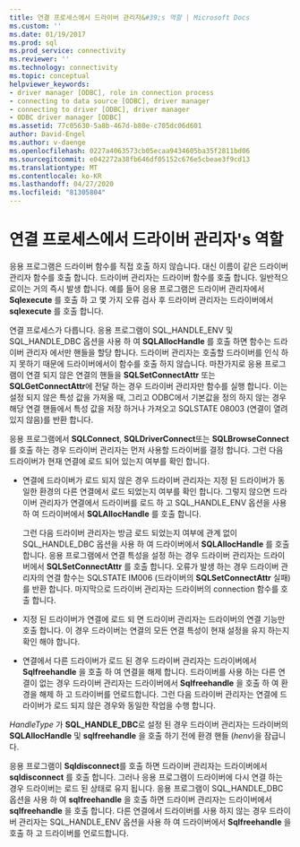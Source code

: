 ```yaml
---
title: 연결 프로세스에서 드라이버 관리자&#39;s 역할 | Microsoft Docs
ms.custom: ''
ms.date: 01/19/2017
ms.prod: sql
ms.prod_service: connectivity
ms.reviewer: ''
ms.technology: connectivity
ms.topic: conceptual
helpviewer_keywords:
- driver manager [ODBC], role in connection process
- connecting to data source [ODBC], driver manager
- connecting to driver [ODBC], driver manager
- ODBC driver manager [ODBC]
ms.assetid: 77c05630-5a8b-467d-b80e-c705dc06d601
author: David-Engel
ms.author: v-daenge
ms.openlocfilehash: 0227a4063573cb05ecaa9434605ba35f2811bd06
ms.sourcegitcommit: e042272a38fb646df05152c676e5cbeae3f9cd13
ms.translationtype: MT
ms.contentlocale: ko-KR
ms.lasthandoff: 04/27/2020
ms.locfileid: "81305804"
---
```

# <a name="driver-manager39s-role-in-the-connection-process"></a>연결 프로세스에서 드라이버 관리자&#39;s 역할
응용 프로그램은 드라이버 함수를 직접 호출 하지 않습니다. 대신 이름이 같은 드라이버 관리자 함수를 호출 합니다. 드라이버 관리자는 드라이버 함수를 호출 합니다. 일반적으로이는 거의 즉시 발생 합니다. 예를 들어 응용 프로그램은 드라이버 관리자에서 **Sqlexecute** 를 호출 하 고 몇 가지 오류 검사 후 드라이버 관리자는 드라이버에서 **sqlexecute** 를 호출 합니다.  
  
 연결 프로세스가 다릅니다. 응용 프로그램이 SQL_HANDLE_ENV 및 SQL_HANDLE_DBC 옵션을 사용 하 여 **SQLAllocHandle** 를 호출 하면 함수는 드라이버 관리자 에서만 핸들을 할당 합니다. 드라이버 관리자는 호출할 드라이버를 인식 하지 못하기 때문에 드라이버에서이 함수를 호출 하지 않습니다. 마찬가지로 응용 프로그램이 연결 되지 않은 연결의 핸들을 **SQLSetConnectAttr** 또는 **SQLGetConnectAttr**에 전달 하는 경우 드라이버 관리자만 함수를 실행 합니다. 이는 설정 되지 않은 특성 값을 가져올 때, 그리고 ODBC에서 기본값을 정의 하지 않는 경우 해당 연결 핸들에서 특성 값을 저장 하거나 가져오고 SQLSTATE 08003 (연결이 열려 있지 않음)를 반환 합니다.  
  
 응용 프로그램에서 **SQLConnect**, **SQLDriverConnect**또는 **SQLBrowseConnect**를 호출 하는 경우 드라이버 관리자는 먼저 사용할 드라이버를 결정 합니다. 그런 다음 드라이버가 현재 연결에 로드 되어 있는지 여부를 확인 합니다.  
  
-   연결에 드라이버가 로드 되지 않은 경우 드라이버 관리자는 지정 된 드라이버가 동일한 환경의 다른 연결에서 로드 되었는지 여부를 확인 합니다. 그렇지 않으면 드라이버 관리자가 연결에서 드라이버를 로드 하 고 SQL_HANDLE_ENV 옵션을 사용 하 여 드라이버에서 **SQLAllocHandle** 를 호출 합니다.  
  
     그런 다음 드라이버 관리자는 방금 로드 되었는지 여부에 관계 없이 SQL_HANDLE_DBC 옵션을 사용 하 여 드라이버에서 **SQLAllocHandle** 를 호출 합니다. 응용 프로그램에서 연결 특성을 설정 하는 경우 드라이버 관리자는 드라이버에서 **SQLSetConnectAttr** 를 호출 합니다. 오류가 발생 하는 경우 드라이버 관리자의 연결 함수는 SQLSTATE IM006 (드라이버의 **SQLSetConnectAttr** 실패)를 반환 합니다. 마지막으로 드라이버 관리자는 드라이버의 connection 함수를 호출 합니다.  
  
-   지정 된 드라이버가 연결에 로드 되 면 드라이버 관리자는 드라이버의 연결 기능만 호출 합니다. 이 경우 드라이버는 연결의 모든 연결 특성이 현재 설정을 유지 하는지 확인 해야 합니다.  
  
-   연결에서 다른 드라이버가 로드 된 경우 드라이버 관리자는 드라이버에서 **Sqlfreehandle** 을 호출 하 여 연결을 해제 합니다. 드라이버를 사용 하는 다른 연결이 없는 경우 드라이버 관리자는 드라이버에서 **Sqlfreehandle** 을 호출 하 여 환경을 해제 하 고 드라이버를 언로드합니다. 그런 다음 드라이버 관리자는 연결에 드라이버가 로드 되지 않은 경우와 동일한 작업을 수행 합니다.  
  
 *HandleType* 가 **SQL_HANDLE_DBC**로 설정 된 경우 드라이버 관리자는 드라이버의 **SQLAllocHandle** 및 **sqlfreehandle** 을 호출 하기 전에 환경 핸들 (*henv*)을 잠급니다.  
  
 응용 프로그램이 **Sqldisconnect**를 호출 하면 드라이버 관리자는 드라이버에서 **sqldisconnect** 를 호출 합니다. 그러나 응용 프로그램이 드라이버에 다시 연결 하는 경우 드라이버는 로드 된 상태로 유지 됩니다. 응용 프로그램이 SQL_HANDLE_DBC 옵션을 사용 하 여 **sqlfreehandle** 을 호출 하면 드라이버 관리자는 드라이버에서 **sqlfreehandle** 을 호출 합니다. 다른 연결에서 드라이버를 사용 하지 않는 경우 드라이버 관리자는 SQL_HANDLE_ENV 옵션을 사용 하 여 드라이버에서 **Sqlfreehandle** 을 호출 하 고 드라이버를 언로드합니다.
